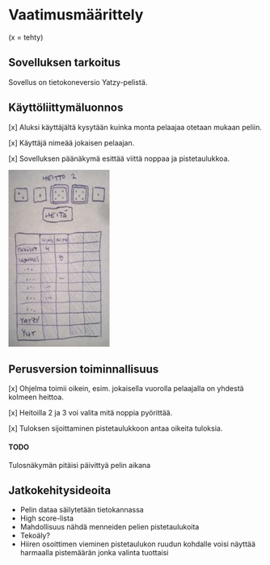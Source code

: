 # Vaatimusmäärittely
(x = tehty)
## Sovelluksen tarkoitus

Sovellus on tietokoneversio Yatzy-pelistä.

## Käyttöliittymäluonnos

[x] Aluksi käyttäjältä kysytään kuinka monta pelaajaa otetaan mukaan peliin.

[x] Käyttäjä nimeää jokaisen pelaajan.

[x] Sovelluksen päänäkymä esittää viittä noppaa ja pistetaulukkoa.

<img src="https://github.com/theJSZ/ot-harjoitustyo/blob/master/dokumentaatio/images/yatzy_gui_draft.jpg" width="200">


## Perusversion toiminnallisuus

[x] Ohjelma toimii oikein, esim. jokaisella vuorolla pelaajalla on yhdestä
kolmeen heittoa.

[x] Heitoilla 2 ja 3 voi valita mitä noppia pyörittää.

[x] Tuloksen sijoittaminen pistetaulukkoon antaa oikeita tuloksia.

#### TODO

Tulosnäkymän pitäisi päivittyä pelin aikana

## Jatkokehitysideoita

- Pelin dataa säilytetään tietokannassa
- High score-lista
- Mahdollisuus nähdä menneiden pelien pistetaulukoita
- Tekoäly?
- Hiiren osoittimen vieminen pistetaulukon ruudun kohdalle voisi näyttää harmaalla pistemäärän jonka valinta tuottaisi
